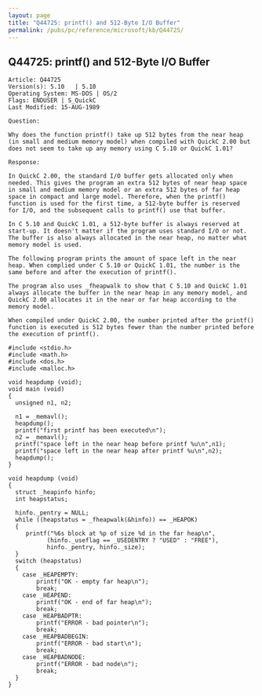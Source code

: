```yaml
---
layout: page
title: "Q44725: printf() and 512-Byte I/O Buffer"
permalink: /pubs/pc/reference/microsoft/kb/Q44725/
---
```


## Q44725: printf() and 512-Byte I/O Buffer

	Article: Q44725
	Version(s): 5.10   | 5.10
	Operating System: MS-DOS | OS/2
	Flags: ENDUSER | S_QuickC
	Last Modified: 15-AUG-1989
	
	Question:
	
	Why does the function printf() take up 512 bytes from the near heap
	(in small and medium memory model) when compiled with QuickC 2.00 but
	does not seem to take up any memory using C 5.10 or QuickC 1.01?
	
	Response:
	
	In QuickC 2.00, the standard I/O buffer gets allocated only when
	needed. This gives the program an extra 512 bytes of near heap space
	in small and medium memory model or an extra 512 bytes of far heap
	space in compact and large model. Therefore, when the printf()
	function is used for the first time, a 512-byte buffer is reserved
	for I/O, and the subsequent calls to printf() use that buffer.
	
	In C 5.10 and QuickC 1.01, a 512-byte buffer is always reserved at
	start-up. It doesn't matter if the program uses standard I/O or not.
	The buffer is also always allocated in the near heap, no matter what
	memory model is used.
	
	The following program prints the amount of space left in the near
	heap. When complied under C 5.10 or QuickC 1.01, the number is the
	same before and after the execution of printf().
	
	The program also uses _fheapwalk to show that C 5.10 and QuickC 1.01
	always allocate the buffer in the near heap in any memory model, and
	QuickC 2.00 allocates it in the near or far heap according to the
	memory model.
	
	When compiled under QuickC 2.00, the number printed after the printf()
	function is executed is 512 bytes fewer than the number printed before
	the execution of printf().
	
	#include <stdio.h>
	#include <math.h>
	#include <dos.h>
	#include <malloc.h>
	
	void heapdump (void);
	void main (void)
	{
	  unsigned n1, n2;
	
	  n1 = _memavl();
	  heapdump();
	  printf("first printf has been executed\n");
	  n2 = _memavl();
	  printf("space left in the near heap before printf %u\n",n1);
	  printf("space left in the near heap after printf %u\n",n2);
	  heapdump();
	}
	
	void heapdump (void)
	{
	  struct _heapinfo hinfo;
	  int heapstatus;
	
	  hinfo._pentry = NULL;
	  while ((heapstatus = _fheapwalk(&hinfo)) == _HEAPOK)
	  {
	     printf("%6s block at %p of size %d in the far heap\n",
	           (hinfo._useflag == _USEDENTRY ? "USED" : "FREE"),
	           hinfo._pentry, hinfo._size);
	  }
	  switch (heapstatus)
	  {
	    case _HEAPEMPTY:
	        printf("OK - empty far heap\n");
	        break;
	    case _HEAPEND:
	        printf("OK - end of far heap\n");
	        break;
	    case _HEAPBADPTR:
	        printf("ERROR - bad pointer\n");
	        break;
	    case _HEAPBADBEGIN:
	        printf("ERROR - bad start\n");
	        break;
	    case _HEAPBADNODE:
	        printf("ERROR - bad node\n");
	        break;
	  }
	}
